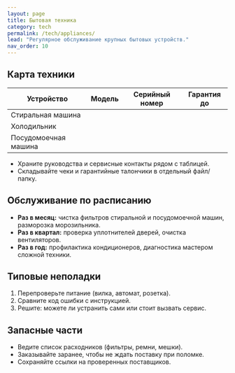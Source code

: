 ```yaml
---
layout: page
title: Бытовая техника
category: tech
permalink: /tech/appliances/
lead: "Регулярное обслуживание крупных бытовых устройств."
nav_order: 10
---
```


## Карта техники

| Устройство | Модель | Серийный номер | Гарантия до |
| --- | --- | --- | --- |
| Стиральная машина |  |  |  |
| Холодильник |  |  |  |
| Посудомоечная машина |  |  |  |

- Храните руководства и сервисные контакты рядом с таблицей.
- Складывайте чеки и гарантийные талончики в отдельный файл/папку.

## Обслуживание по расписанию

- **Раз в месяц:** чистка фильтров стиральной и посудомоечной машин, разморозка морозильника.
- **Раз в квартал:** проверка уплотнителей дверей, очистка вентиляторов.
- **Раз в год:** профилактика кондиционеров, диагностика мастером сложной техники.

## Типовые неполадки

1. Перепроверьте питание (вилка, автомат, розетка).
2. Сравните код ошибки с инструкцией.
3. Решите: можете ли устранить сами или стоит вызвать сервис.

## Запасные части

- Ведите список расходников (фильтры, ремни, мешки).
- Заказывайте заранее, чтобы не ждать поставку при поломке.
- Сохраняйте ссылки на проверенных поставщиков.

